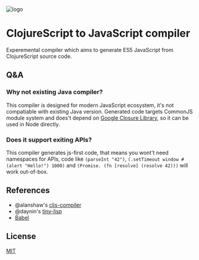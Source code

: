 ![logo](https://github.com/sergeybekrin/cljs-compiler/raw/master/.github/logo.png)
# ClojureScript to JavaScript compiler
Experemental compiler which aims to generate ES5 JavaScript from
ClojureScript source code.

## Q&A
### Why not existing Java compiler?
This compiler is designed for modern JavaScript ecosystem, it's not compatiable
with existing Java version. Generated code targets CommonJS module system and
does't depend on [Google Closure Library](https://developers.google.com/closure/library/),
so it can be used in Node directly.

### Does it support exiting APIs?
This compiler generates js-first code, that means you wont't need namespaces
for APIs, code like `(parseInt "42")`, `(.setTimeout window #(alert "Hello!") 1000)`
and `(Promise. (fn [resolve] (resolve 42)))` will work out-of-box.

## References
* @alanshaw's [cljs-compiler](https://github.com/alanshaw/cljs-compiler)
* @daynin's [tiny-lisp](https://github.com/daynin/tiny-lisp)
* [Babel](https://github.com/babel/babel)

## License
[MIT](https://github.com/sergeykrinbe/cljs-compiler/blob/master/LICENSE)